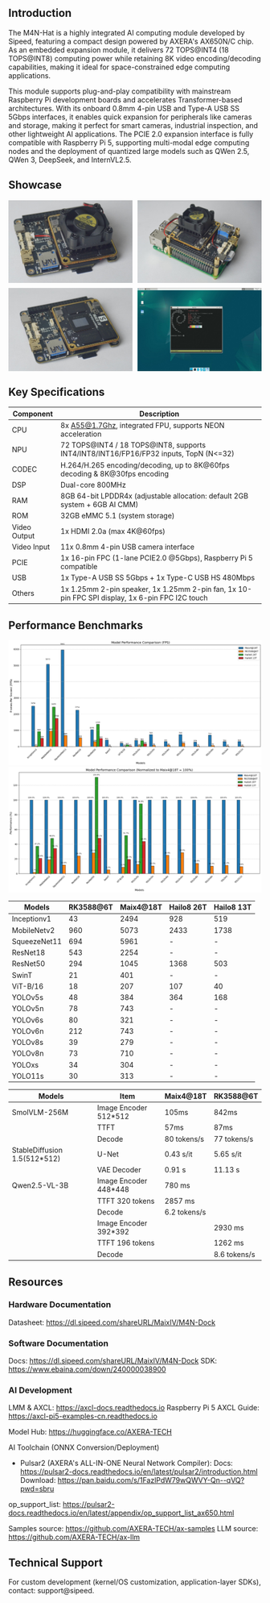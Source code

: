 ## Introduction

The M4N-Hat is a highly integrated AI computing module developed by Sipeed, featuring a compact design powered by AXERA's AX650N/C chip. As an embedded expansion module, it delivers 72 TOPS@INT4 (18 TOPS@INT8) computing power while retaining 8K video encoding/decoding capabilities, making it ideal for space-constrained edge computing applications.

This module supports plug-and-play compatibility with mainstream Raspberry Pi development boards and accelerates Transformer-based architectures. With its onboard 0.8mm 4-pin USB and Type-A USB SS 5Gbps interfaces, it enables quick expansion for peripherals like cameras and storage, making it perfect for smart cameras, industrial inspection, and other lightweight AI applications. The PCIE 2.0 expansion interface is fully compatible with Raspberry Pi 5, supporting multi-modal edge computing nodes and the deployment of quantized large models such as QWen 2.5, QWen 3, DeepSeek, and InternVL2.5.

## Showcase

<div style="display: flex; flex-wrap: wrap; gap: 10px; width: 100%;">
  <img src="../../../zh/maixIV/assets/m4nhat/DSC07555.JPG" style="width: calc(50% - 5px);">
  <img src="../../../zh/maixIV/assets/m4nhat/DSC07569.JPG" style="width: calc(50% - 5px);">
  <img src="../../../zh/maixIV/assets/m4nhat/DSC07556.JPG" style="width: calc(50% - 5px);">
  <img src="../../../zh/maixIV/assets/m4nhat/neofetch.jpg" style="width: calc(50% - 5px);">
</div>

## Key Specifications

| Component | Description                                       |
| ------- | --------------------------------------------------- |
| CPU     | 8x A55@1.7Ghz, integrated FPU, supports NEON acceleration  |
| NPU     | 72 TOPS@INT4 / 18 TOPS@INT8, supports INT4/INT8/INT16/FP16/FP32 inputs, TopN (N<=32) |
| CODEC   | H.264/H.265 encoding/decoding, up to 8K@60fps decoding & 8K@30fps encoding  |
| DSP     | Dual-core 800MHz                           |
| RAM     | 8GB 64-bit LPDDR4x (adjustable allocation: default 2GB system + 6GB AI CMM)  |
| ROM     | 32GB eMMC 5.1 (system storage)             |
| Video Output | 1x HDMI 2.0a (max 4K@60fps)                |
| Video Input| 11x 0.8mm 4-pin USB camera interface       |
| PCIE | 1x 16-pin FPC (1-lane PCIE2.0 @5Gbps), Raspberry Pi 5 compatible  |
| USB  | 1x Type-A USB SS 5Gbps + 1x Type-C USB HS 480Mbps  |
| Others  | 1x 1.25mm 2-pin speaker, 1x 1.25mm 2-pin fan, 1x 10-pin FPC SPI display, 1x 6-pin FPC I2C touch |

## Performance Benchmarks

![](../../../zh/maixIV/assets/m4n/benchmark.png)
![](../../../zh/maixIV/assets/m4n/normalized_benchmark.png)

| Models      | RK3588@6T| Maix4@18T  | Hailo8 26T | Hailo8 13T |
|-------------|----------|------------|------------|------------|
| Inceptionv1 | 43       | 2494       | 928        | 519        |
| MobileNetv2 | 960      | 5073       | 2433       | 1738       |
| SqueezeNet11| 694      | 5961       | -          | -          |
| ResNet18    | 543      | 2254       | -          | -          |
| ResNet50    | 294      | 1045       | 1368       | 503        |
| SwinT       | 21       | 401        | -          | -          |
| ViT-B/16    | 18       | 207        | 107        | 40         |
| YOLOv5s     | 48       | 384        | 364        | 168        |
| YOLOv5n     | 78       | 743        | -          | -          |
| YOLOv6s     | 80       | 321        | -          | -          |
| YOLOv6n     | 212      | 743        | -          | -          |
| YOLOv8s     | 39       | 279        | -          | -          |
| YOLOv8n     | 73       | 710        | -          | -          |
| YOLOxs      | 34       | 304        | -          | -          |
| YOLO11s     | 30       | 313        | -          | -          |


| Models                       | Item                         | Maix4@18T    | RK3588@6T    |
|------------------------------|------------------------------|--------------|--------------|
| SmolVLM-256M                 | Image Encoder 512*512        | 105ms        | 842ms        |
|                              | TTFT                         | 57ms         | 87ms         |
|                              | Decode                       | 80 tokens/s  | 77 tokens/s  |
| StableDiffusion 1.5(512*512) | U-Net                        | 0.43 s/it    | 5.65 s/it    |
|                              | VAE Decoder                  | 0.91 s       | 11.13 s      |
| Qwen2.5-VL-3B                | Image Encoder 448*448        | 780 ms       |              |
|                              | TTFT 320 tokens              | 2857 ms      |              |
|                              | Decode                       | 6.2 tokens/s |              |
|                              | Image Encoder 392*392        |              | 2930 ms      |
|                              | TTFT 196 tokens              |              | 1262 ms      |
|                              | Decode                       |              | 8.6 tokens/s |

## Resources

### Hardware Documentation
Datasheet: https://dl.sipeed.com/shareURL/MaixIV/M4N-Dock

### Software Documentation
Docs: https://dl.sipeed.com/shareURL/MaixIV/M4N-Dock
SDK: https://www.ebaina.com/down/240000038900

### AI Development
LMM & AXCL: https://axcl-docs.readthedocs.io
Raspberry Pi 5 AXCL Guide: https://axcl-pi5-examples-cn.readthedocs.io

Model Hub: https://huggingface.co/AXERA-TECH

AI Toolchain (ONNX Conversion/Deployment)
- Pulsar2 (AXERA's ALL-IN-ONE Neural Network Compiler):
Docs: https://pulsar2-docs.readthedocs.io/en/latest/pulsar2/introduction.html
Download: https://pan.baidu.com/s/1FazlPdW79wQWVY-Qn--qVQ?pwd=sbru

op_support_list: https://pulsar2-docs.readthedocs.io/en/latest/appendix/op_support_list_ax650.html

Samples source: https://github.com/AXERA-TECH/ax-samples
LLM source: https://github.com/AXERA-TECH/ax-llm


## Technical Support
For custom development (kernel/OS customization, application-layer SDKs), contact: support@sipeed.
